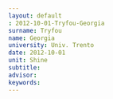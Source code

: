 ```yaml
---
layout: default 
: 2012-10-01-Tryfou-Georgia
surname: Tryfou
name: Georgia
university: Univ. Trento
date: 2012-10-01
unit: Shine
subtitle: 
advisor: 
keywords: 
---
```


